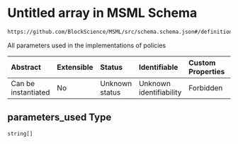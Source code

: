 # Untitled array in MSML Schema

```txt
https://github.com/BlockScience/MSML/src/schema.schema.json#/definitions/Policy/properties/parameters_used
```

All parameters used in the implementations of policies

| Abstract            | Extensible | Status         | Identifiable            | Custom Properties | Additional Properties | Access Restrictions | Defined In                                                                                    |
| :------------------ | :--------- | :------------- | :---------------------- | :---------------- | :-------------------- | :------------------ | :-------------------------------------------------------------------------------------------- |
| Can be instantiated | No         | Unknown status | Unknown identifiability | Forbidden         | Allowed               | none                | [schema.schema.json\*](../../out/math_spec_mapping/schema.schema.json "open original schema") |

## parameters\_used Type

`string[]`

